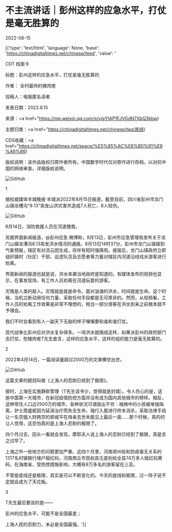 # 不主流讲话｜彭州这样的应急水平，打仗是毫无胜算的

2022-08-15

[{'type': 'text/html', 'language': None, 'base': 'https://chinadigitaltimes.net/chinese/feed', 'value': '

CDT 档案卡

标题：彭州这样的应急水平，打仗是毫无胜算的

作者： 全村最帅的猪肉佬

投稿人：电报匿名读者

发表日期：2022.8.15

来源：<a href="https://mp.weixin.qq.com/s/vjgYtAP1FJVGdN7XbQ3kbw)

主题归类：<a href="https://chinadigitaltimes.net/chinese/tag/底线)

CDS收藏：<a href="https://chinadigitaltimes.net/space/%E5%85%AC%E6%B0%91%E9%A6%86)

版权说明：该作品版权归原作者所有。中国数字时代仅对原作进行存档，以对抗中国的网络审查。详细版权说明。





![GitHub](https://chinadigitaltimes.net/chinese/files/2022/08/image-1660560973905.png)

1

据权威媒体羊城晚报·羊城派2022年8月15日报道，截至目前，四川省彭州市龙门山镇龙槽沟“8·13”突发山洪灾害共造成7人死亡、8人轻伤。

![GitHub](https://chinadigitaltimes.net/chinese/files/2022/08/post-685715-62fa26402db31.)

8月14日，消防救援人员在河道搜救。

另据界面新闻报道，@彭州应急 微博称，8月13日，彭州市应急管理局发布关于龙门山镇龙漕沟8.13突发洪水情况的通报。8月13日14时37分，彭州市龙门山镇接到气象预报，辖区有对流云团生成，将伴有短时强降雨。接报后，龙门山镇政府立即组织镇村（社区）干部、巡逻队员及志愿者等力量对辖区内河道沿线戏水游客进行劝离。

界面新闻的报道也就是说，洪水来袭当地政府是知道的。有媒体发布的视频也显示，在事发现场，有工作人员劝离在河道玩耍的游客。

灾情是人类的敌人。灾情就是就是命令。面对汹涌的洪水，时间就是生命。这个时候，当机立断动用任何力量、采取任何手段都是无可厚非的。然而，从视频看，工作人员的劝离工作效果是非常不理想的，相当一部分游客在洪水到来之前根本就不予理会。

我们不时会看到有人一副天下无敌的样子嚷嚷要和谁和谁打仗。

现代战争比彭州应对洪水复杂得多。一场洪水就搞成这样，如果派彭州的政府部门去打仗，恕猪肉佬T先生直言，这样的应急水平，这样的组织能力是毫无胜算的。

2

2022年4月14日，一篇阅读量超过2000万的文章横空出世。

![GitHub](https://chinadigitaltimes.net/chinese/files/2022/08/post-685715-62fa26417a490.)

这篇文章的题目叫做《上海人的忍耐已经到了极限》。

彼时，上海在实施静默管理（T先生读书少，觉得就是封城）。令人伤心的是，这座中国第一大城市，在新冠疫情防控方面并没有成为国内其他城市的榜样。相反，这种常住人口近2500万的城市，各种状况可谓层出不穷：襁褓中的小孩被单独隔离，护士周盛妮因为延误治疗而失去生命，强行入屋进行终末消杀，采取法律手段让一名空姐人财两空的郎咸平在母亲去世未能见上最后一面……那个时候，真的的让人觉得，这恐怕真的是上海人忍耐的极限了。

四个月过去，回头一看就会发现，摩耶夫人说上海人的忍耐已经到了极限，真是言之过早了。

上海之外一些地方的问题更加严重。这四个月里，河南郑州给和防疫毫无关系的1317名村镇银行储户赋红码，河南商丘市民权县无差别给全县74万多人赋红码黄码，在海南省，受防控措施影响，大概有8万多名的游客留在三亚。

不管是底线还是极限，其实是可以不断变化的。今天的底线和极限，过一阵子说不定就会成为了天花板。

3

T先生最后要说的是——

彭州的应急水平，可能不是全国最差；

上海人民的忍耐力，未必是全国最强。'}]